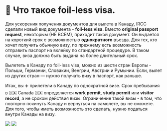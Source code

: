 # 📰 Что такое foil-less visa.
Для ускорения получения документов для вылета в Канаду, IRCC сделали новый вид документа - **foil-less visa**. Вместо **original passport request**, некоторым (НЕ ВСЕМ), приходит такой документ. Он выдается на короткий срок с возможностью **однократного** въезда. Для тех, кто хочет получить обычную визу, по прежнему есть возможность отправить паспорт на вклейку по стандартной процедуре. В таком случае, виза должна быть выдана на более длительный срок.  

Вылететь в Канаду по foil-less visa, можно из шести стран Европы - Польши, Германии, Словакии, Венгрии, Австрии и Румынии. Если, вылет из других стран — нужно получать визу в паспорт, как раньше.  

Итак, вы ✈️ прилетели в Канаду по однократной визе. Срок пребывания в 🇨🇦 Сanada 🇨🇦  определяется **work permit**, **study permit** или **visitor record**, а не сроком действия визы. Ограничение такой визы - в том, что повторно покинуть Канаду и вернуться на самолете, вы не сможете. Для того, чтобы иметь возможность это сделать, нужно податься внутри Канады на визу.

<div style={{display:"flex",flexWrap:"wrap"}}>
    <img src="/img/photo_2022-04-13%2012.51.38.jpeg" style={{maxWidth:"400px", height:"auto",objectFit:"contain"}} />
    <img src="/img/photo_2022-04-13%2012.51.43.jpeg" style={{maxWidth:"400px", height:"auto",objectFit:"contain"}}  />
</div>

